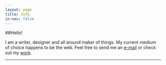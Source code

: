 ```yaml
---
layout: page
title: Info
in-nav: false
---
```


##Hello!

I am a writer, designer and all around maker of things. My current medium of choice happens to be the web. Feel free to send me an [e-mail](mailto:matt@achariam.com) or check out my [work](http://work.achariam.com).

----------------------------


